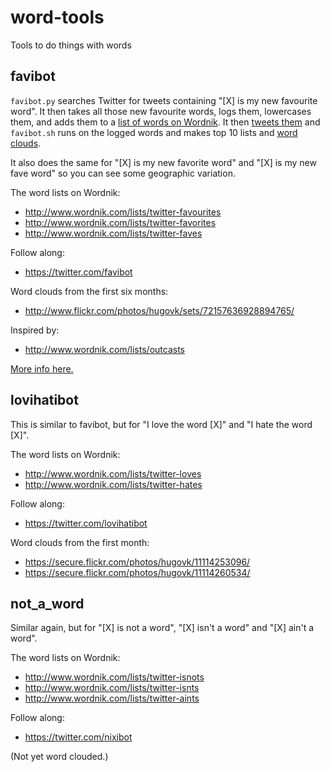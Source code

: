 word-tools
==========

Tools to do things with words

favibot
-------

`favibot.py` searches Twitter for tweets containing "[X] is my new favourite word". It then takes all those new favourite words, logs them, lowercases them, and adds them to a [list of words on Wordnik](http://www.wordnik.com/lists/twitter-favourites). It then [tweets them](https://twitter.com/favibot) and `favibot.sh` runs on the logged words and makes top 10 lists and [word clouds](http://www.flickr.com/photos/hugovk/sets/72157636928894765/).

It also does the same for "[X] is my new favorite word" and "[X] is my new fave word" so you can see some geographic variation.

The word lists on Wordnik:
 * http://www.wordnik.com/lists/twitter-favourites
 * http://www.wordnik.com/lists/twitter-favorites
 * http://www.wordnik.com/lists/twitter-faves

Follow along:
 * https://twitter.com/favibot

Word clouds from the first six months:
 * http://www.flickr.com/photos/hugovk/sets/72157636928894765/

Inspired by: 
 * http://www.wordnik.com/lists/outcasts


[More info here.](http://laivakoira.typepad.com/blog/2013/10/twitters-new-favourite-words.html)

lovihatibot
-----------

This is similar to favibot, but for "I love the word [X]" and "I hate the word [X]".

The word lists on Wordnik:
 * http://www.wordnik.com/lists/twitter-loves
 * http://www.wordnik.com/lists/twitter-hates

Follow along:
 * https://twitter.com/lovihatibot

Word clouds from the first month:
 * https://secure.flickr.com/photos/hugovk/11114253096/
 * https://secure.flickr.com/photos/hugovk/11114260534/

not_a_word
----------

Similar again, but for "[X] is not a word", "[X] isn't a word" and "[X] ain't a word".

The word lists on Wordnik:
 * http://www.wordnik.com/lists/twitter-isnots
 * http://www.wordnik.com/lists/twitter-isnts
 * http://www.wordnik.com/lists/twitter-aints

Follow along:
 * https://twitter.com/nixibot

(Not yet word clouded.)

